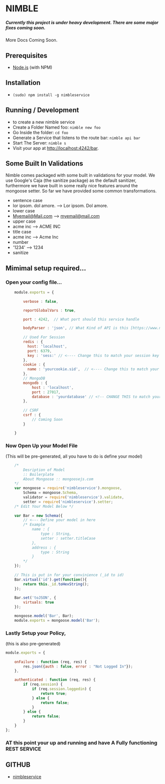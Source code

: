 
# NIMBLE
##### Currently this project is under heavy development. There are some major fixes coming soon.
More Docs Coming Soon.

## Prerequisites
* [Node.js](http://nodejs.org/) (with NPM)

## Installation

* `(sudo) npm install -g nimbleservice`

## Running / Development

*  to create a new nimble service 
 * Create a Folder Named foo: `nimble new foo`
 * Go Inside the folder: `cd foo`
 * Generate a Service that listens to the route bar: `nimble api bar`
 * Start The Server: `nimble s`
* Visit your app at [http://localhost:4242/bar](http://localhost:4242/bar).

## Some Built In Validations
Nimble comes packaged with some built in validations for your model. We use Google's Caja (the sanitize package) as the default sanitizer, furthermore we have built in some really nice features around the mongoose setter. So far we have provided some common transformations.
* sentence case
 * lor ipsom. dol amore. --> Lor ipsom. Dol amore. 
* lower case
 * Myemail@Mail.com --> myemail@mail.com
* upper case
 * acme inc --> ACME INC
* title case
 * acme inc --> Acme Inc
* number
 * '1234' --> 1234 
* sanitize

## Mimimal setup required...
### Open your config file...
```js
    module.exports = {
    
        verbose : false,

        reportGlobalVars : true,

        port : 4242,  // What port should this service handle

        bodyParser : 'json', // What Kind of API is this [https://www.npmjs.com/package/body-parser]
        
        // Used For Session
        redis : {
          host: 'localhost',
          port: 6379,
          key : 'sess:' // <---- Change this to match your session key in redis
        },
        cookie : {
          name : 'yourcookie.sid',  // <---- Change this to match your cookie name
        },
        // MongoDB
        mongodb : {
            host : 'localhost',
            port : 27017,
            database : 'yourdatabase' // <!-- CHANGE THIS to match your database
        },
        
        // CSRF
        csrf : {
            // Coming Soon
        }

    }
```

### Now Open Up your Model File 
(This will be pre-generated, all you have to do is define your model)

```js
    /*
        Desription of Model
        :: Boilerplate
        About Mongoose :: mongoosejs.com
    */
    var mongoose = require('nimbleservice').mongoose,
        Schema = mongoose.Schema,
        validator = require('nimbleservice').validate,
        setter = require('nimbleservice').setter;
    /* Edit Your Model Below */
    
    var Bar = new Schema({
        // <--- Define your model in here
        /* Example
            name : {
                type : String,
                setter : setter.titleCase
            },
            address : {
                type : String
            }
        */
    });
    
    // This is put in for your convinience (_id to id)
    Bar.virtual('id').get(function(){
        return this._id.toHexString();
    });
    
    Bar.set('toJSON', {
        virtuals: true
    });

    mongoose.model('Bar', Bar);
    module.exports = mongoose.model('Bar');
```

### Lastly Setup your Policy,
(this is also pre-generated)
```js
module.exports = {
    
    onFailure : function (req, res) {
        res.json({auth : false, error : "Not Logged In"});
    },

    authenticated : function (req, res) {
        if (req.session) {
            if (req.session.loggedin) {
                return true;
            } else {
                return false;
            }
        } else {
            return false;
        }
    }
};
```


### AT this point your up and running and have A Fully functioning REST SERVICE




## GITHUB
* [nimbleservice](http://github.com/charliemitchell/nimble) 